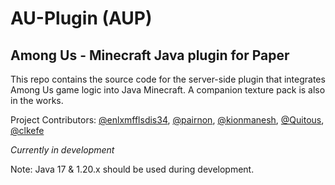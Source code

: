# AU-Plugin (AUP)

## Among Us - Minecraft Java plugin for Paper

This repo contains the source code for the server-side plugin that integrates Among Us game logic into Java Minecraft. A companion texture pack is also in the works.

Project Contributors: [@enlxmfflsdis34](https://github.com/enlxmfflsdis34), [@pairnon](https://github.com/pairnon), [@kionmanesh](https://github.com/kionmanesh), [@Quitous](https://github.com/Quitous), [@clkefe](https://github.com/clkefe)

*Currently in development*

Note: Java 17 & 1.20.x should be used during development.
